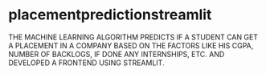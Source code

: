 # placementpredictionstreamlit
THE MACHINE LEARNING ALGORITHM PREDICTS IF A STUDENT CAN GET A PLACEMENT IN A COMPANY BASED ON THE FACTORS LIKE HIS CGPA, NUMBER OF BACKLOGS, IF DONE ANY INTERNSHIPS, ETC. AND DEVELOPED A FRONTEND USING STREAMLIT.

